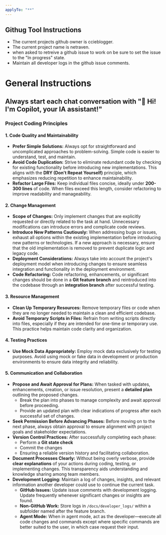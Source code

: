 ```yaml
---
applyTo: "**"
---
```


## Githug Tool Instructions
- The current projects github owner is ccieblogger.
- The current project name is netraven.
- when asked to retreive a github issue to work on be sure to set the issue to the "In progress" state.
- Maintain all developer logs in the github issue comments.

# **General Instructions**

## Always start each chat conversation with "🤖 Hi! I'm Copilot, your IA assistant!"

### **Project Coding Principles**

#### **1. Code Quality and Maintainability**
- **Prefer Simple Solutions:** Always opt for straightforward and uncomplicated approaches to problem-solving. Simple code is easier to understand, test, and maintain.  
- **Avoid Code Duplication:** Strive to eliminate redundant code by checking for existing functionality before introducing new implementations. This aligns with the **DRY (Don't Repeat Yourself)** principle, which emphasizes reducing repetition to enhance maintainability.  
- **Refactor Large Files:** Keep individual files concise, ideally under **200-300 lines** of code. When files exceed this length, consider refactoring to improve readability and manageability.  

#### **2. Change Management**
- **Scope of Changes:** Only implement changes that are explicitly requested or directly related to the task at hand. Unnecessary modifications can introduce errors and complicate code reviews.  
- **Introduce New Patterns Cautiously:** When addressing bugs or issues, exhaust all options within the existing implementation before introducing new patterns or technologies. If a new approach is necessary, ensure that the old implementation is removed to prevent duplicate logic and legacy code.  
- **Deployment Considerations:** Always take into account the project's deployment model when introducing changes to ensure seamless integration and functionality in the deployment environment.  
- **Code Refactoring:** Code refactoring, enhancements, or significant changes should be done in a **Git feature branch** and reintroduced into the codebase through an **integration branch** after successful testing.  

#### **3. Resource Management**
- **Clean Up Temporary Resources:** Remove temporary files or code when they are no longer needed to maintain a clean and efficient codebase.  
- **Avoid Temporary Scripts in Files:** Refrain from writing scripts directly into files, especially if they are intended for one-time or temporary use. This practice helps maintain code clarity and organization.  

#### **4. Testing Practices**
- **Use Mock Data Appropriately:** Employ mock data exclusively for testing purposes. Avoid using mock or fake data in development or production environments to ensure data integrity and reliability.  

#### **5. Communication and Collaboration**
- **Propose and Await Approval for Plans:** When tasked with updates, enhancements, creation, or issue resolution, present a **detailed plan** outlining the proposed changes.  
   - Break the plan into phases to manage complexity and await approval before proceeding.  
   - Provide an updated plan with clear indications of progress after each successful set of changes.  
- **Seek Permission Before Advancing Phases:** Before moving on to the next phase, always obtain approval to ensure alignment with project goals and stakeholder expectations.  
- **Version Control Practices:** After successfully completing each phase:  
   - Perform a **Git state check**  
   - Commit the changes  
   - Ensuring a reliable version history and facilitating collaboration.  
- **Document Processes Clearly:** Without being overly verbose, provide **clear explanations** of your actions during coding, testing, or implementing changes. This transparency aids understanding and knowledge sharing among team members.  
- **Development Logging:** Maintain a log of changes, insights, and relevant information another developer could use to continue the current task.  
   - **GitHub Issues:** Update issue comments with development logging. Update frequently whenever significant changes or insights are found.  
   - **Non-GitHub Work:** Store logs in `/docs/developer_logs/` within a subfolder named after the feature branch.  
   - **Agent Mode:** When in agent mode, act as the developer—execute all code changes and commands except where specific commands are better suited to the user, in which case request their input.  